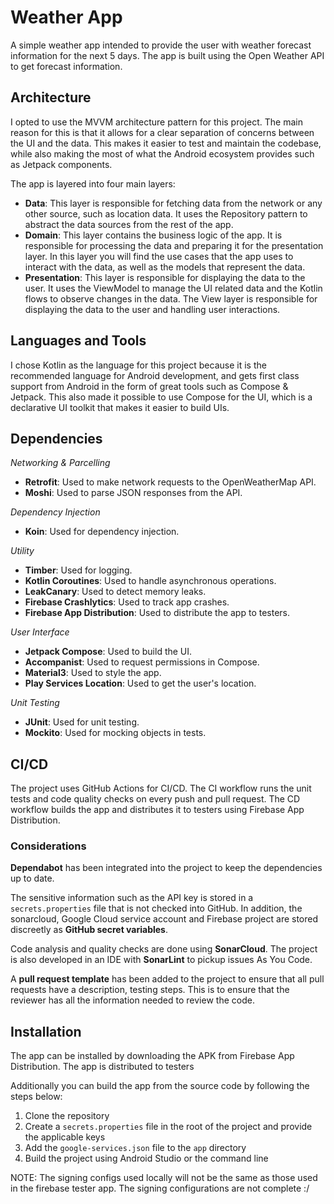 # Weather App

A simple weather app intended to provide the user with weather forecast information for the next 5 days. The app is
built using the Open Weather API to get forecast information.

## Architecture

I opted to use the MVVM architecture pattern for this project. The main reason for this is that it allows for a clear
separation of concerns between the UI and the data. This makes it easier to test and maintain the codebase, while also
making the most of what the Android ecosystem provides such as Jetpack components.

The app is layered into four main layers:

- **Data**: This layer is responsible for fetching data from the network or any other source, such as location data. It
  uses the Repository pattern to abstract the data sources from the rest of the app.
- **Domain**: This layer contains the business logic of the app. It is responsible for processing the data and preparing
  it for the presentation layer. In this layer you will find the use cases that the app uses to interact with the data,
  as
  well as the models that represent the data.
- **Presentation**: This layer is responsible for displaying the data to the user. It uses the ViewModel to manage the
  UI
  related data and the Kotlin flows to observe changes in the data. The View layer is responsible for displaying the
  data
  to the user and handling user interactions.

## Languages and Tools

I chose Kotlin as the language for this project because it is the recommended language for Android development, and gets
first class support from Android in the form of great tools such as Compose & Jetpack. This also made it possible to
use Compose for the UI, which is a declarative UI toolkit that makes it easier to build UIs.

## Dependencies

_Networking & Parcelling_

- **Retrofit**: Used to make network requests to the OpenWeatherMap API.
- **Moshi**: Used to parse JSON responses from the API.

_Dependency Injection_

- **Koin**: Used for dependency injection.

_Utility_

- **Timber**: Used for logging.
- **Kotlin Coroutines**: Used to handle asynchronous operations.
- **LeakCanary**: Used to detect memory leaks.
- **Firebase Crashlytics**: Used to track app crashes.
- **Firebase App Distribution**: Used to distribute the app to testers.

_User Interface_

- **Jetpack Compose**: Used to build the UI.
- **Accompanist**: Used to request permissions in Compose.
- **Material3**: Used to style the app.
- **Play Services Location**: Used to get the user's location.

_Unit Testing_

- **JUnit**: Used for unit testing.
- **Mockito**: Used for mocking objects in tests.

## CI/CD

The project uses GitHub Actions for CI/CD. The CI workflow runs the unit tests and code quality checks on every push
and pull request. The CD workflow builds the app and distributes it to testers using Firebase App Distribution.

### Considerations

**Dependabot** has been integrated into the project to keep the dependencies up to date.

The sensitive information such as the API key is stored in a `secrets.properties` file that is not checked into GitHub.
In addition, the sonarcloud, Google Cloud service account and Firebase project are stored discreetly as **GitHub secret
variables**.

Code analysis and quality checks are done using **SonarCloud**. The project is also developed in an IDE with
**SonarLint** to pickup issues As You Code.

A **pull request template** has been added to the project to ensure that all pull requests have a description, testing
steps.
This is to ensure that the reviewer has all the information needed to review the code.

## Installation

The app can be installed by downloading the APK from Firebase App Distribution. The app is distributed to testers

Additionally you can build the app from the source code by following the steps below:

1. Clone the repository
2. Create a `secrets.properties` file in the root of the project and provide the applicable keys
3. Add the `google-services.json` file to the `app` directory
4. Build the project using Android Studio or the command line

NOTE: The signing configs used locally will not be the same as those used in the firebase tester app. The signing
configurations are not complete :/